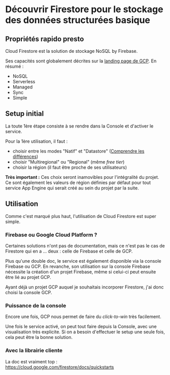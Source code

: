 # Découvrir Firestore pour le stockage des données structurées basique

## Propriétés rapido presto

Cloud Firestore est la solution de stockage NoSQL by Firebase.

Ses capacités sont globalement décrites sur la [landing page de GCP](https://cloud.google.com/firestore/). 
En résumé :

* NoSQL
* Serverless
* Managed
* Sync
* Simple

## Setup initial

La toute 1ère étape consiste à se rendre dans la Console et d'activer le service.

Pour la 1ère utilisation, il faut :

* choisir entre les modes "Natif" et "Datastore" ([Comprendre les différences](https://cloud.google.com/firestore/docs/firestore-or-datastore))
* choisir "Multiregional" ou "Regional" (même *free tier*)
* choisir la région (il faut être proche de ses utilisateurs)

**Très important :** Ces choix seront inamovibles pour l'intégralité du projet. Ce sont également les valeurs de région définies par défaut pour tout service App Engine qui serait créé au sein du projet par la suite.

## Utilisation

Comme c'est marqué plus haut, l'utilisation de Cloud Firestore est super simple.

### Firebase ou Google Cloud Platform ?

Certaines solutions n'ont pas de documentation, mais ce n'est pas le cas de Firestore qui en a … deux : celle de Firebase et celle de GCP. 

Plus qu'une double doc, le service est également disponible via la console Firebase ou GCP. En revanche, son utilisation sur la console Firebase nécessite la création d'un projet Firebase, même si celui-ci peut ensuite être lié au projet GCP.

Ayant déjà un projet GCP auquel je souhaitais incorporer Firestore, j'ai donc choisi la console GCP.

### Puissance de la console

Encore une fois, GCP nous permet de faire du *click-to-win* très facilement.

Une fois le service activé, on peut tout faire depuis la Console, avec une visualisation très explicite. Si on a besoin d'effectuer le setup une seule fois, cela peut être la bonne solution.

### Avec la librairie cliente

La doc est vraiment top : https://cloud.google.com/firestore/docs/quickstarts



